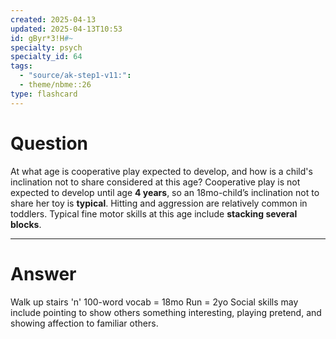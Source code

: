 ```yaml
---
created: 2025-04-13
updated: 2025-04-13T10:53
id: gByr*3!H#~
specialty: psych
specialty_id: 64
tags:
  - "source/ak-step1-v11:": 
  - theme/nbme::26
type: flashcard
---
```


# Question
At what age is cooperative play expected to develop, and how is a child's inclination not to share considered at this age?  Cooperative play is not expected to develop until age **4 years**, so an 18mo-child’s inclination not to share her toy is **typical**. Hitting and aggression are relatively common in toddlers. Typical fine motor skills at this age include **stacking several blocks**.

---

# Answer
Walk up stairs 'n' 100-word vocab = 18mo Run = 2yo Social skills may include pointing to show others something interesting, playing pretend, and showing affection to familiar others.